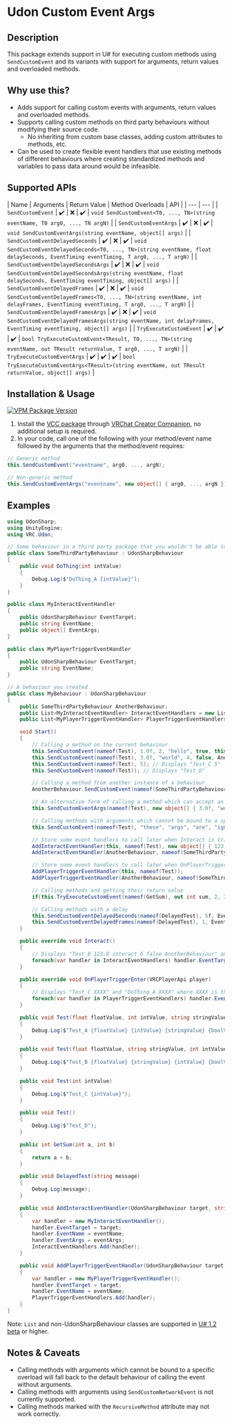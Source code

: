 # Udon Custom Event Args
## Description
This package extends support in U# for executing custom methods using `SendCustomEvent` and its variants with support for arguments, return values and overloaded methods.

## Why use this?
 - Adds support for calling custom events with arguments, return values and overloaded methods.
 - Supports calling custom methods on third party behaviours without modifying their source code.
   - No inheriting from custom base classes, adding custom attributes to methods, etc.
 - Can be used to create flexible event handlers that use existing methods of different behaviours where creating standardized methods and variables to pass data around would be infeasible.

## Supported APIs
| Name | Arguments | Return Value | Method Overloads | API |
| --- | --- |
| `SendCustomEvent` | :heavy_check_mark: | :x: | :heavy_check_mark: | `void SendCustomEvent<T0, ..., TN>(string eventName, T0 arg0, ..., TN argN)` |
| `SendCustomEventArgs` | :heavy_check_mark: | :x: | :heavy_check_mark: | `void SendCustomEventArgs(string eventName, object[] args)` |
| `SendCustomEventDelayedSeconds` | :heavy_check_mark: | :x: | :heavy_check_mark: | `void SendCustomEventDelayedSeconds<T0, ..., TN>(string eventName, float delaySeconds, EventTiming eventTiming, T arg0, ..., T argN)` |
| `SendCustomEventDelayedSecondsArgs` | :heavy_check_mark: | :x: | :heavy_check_mark: | `void SendCustomEventDelayedSecondsArgs(string eventName, float delaySeconds, EventTiming eventTiming, object[] args)` |
| `SendCustomEventDelayedFrames` | :heavy_check_mark: | :x: | :heavy_check_mark: | `void SendCustomEventDelayedFrames<T0, ..., TN>(string eventName, int delayFrames, EventTiming eventTiming, T arg0, ..., T argN)` |
| `SendCustomEventDelayedFramesArgs` | :heavy_check_mark: | :x: | :heavy_check_mark: | `void SendCustomEventDelayedFramesArgs(string eventName, int delayFrames, EventTiming eventTiming, object[] args)` |
| `TryExecuteCustomEvent` | :heavy_check_mark: | :heavy_check_mark: | :heavy_check_mark: | `bool TryExecuteCustomEvent<TResult, T0, ..., TN>(string eventName, out TResult returnValue, T arg0, ..., T argN)` |
| `TryExecuteCustomEventArgs` | :heavy_check_mark: | :heavy_check_mark: | :heavy_check_mark: | `bool TryExecuteCustomEventArgs<TResult>(string eventName, out TResult returnValue, object[] args)` |

## Installation & Usage
[![VPM Package Version](https://img.shields.io/vpm/v/com.genesis.udoncustomeventargs?repository_url=https%3A%2F%2Fngenesis.github.io%2FUdonCustomEventArgs%2Findex.json)](https://ngenesis.github.io/UdonCustomEventArgs)

1. Install the [VCC package](https://ngenesis.github.io/UdonCustomEventArgs/index.json) through [VRChat Creator Companion](https://vcc.docs.vrchat.com/guides/community-repositories/#how-to-add-a-community-repository), no additional setup is required.
2. In your code, call one of the following with your method/event name followed by the arguments that the method/event requires:
```csharp
// Generic method
this.SendCustomEvent("eventname", arg0, ..., argN);

// Non-generic method
this.SendCustomEventArgs("eventname", new object[] { arg0, ..., argN });
```

## Examples
```csharp
using UdonSharp;
using UnityEngine;
using VRC.Udon;

// Some behaviour in a third party package that you wouldn't be able to modify the source code of
public class SomeThirdPartyBehaviour : UdonSharpBehaviour
{
    public void DoThing(int intValue)
    {
        Debug.Log($"DoThing_A {intValue}");
    }
}

public class MyInteractEventHandler
{
    public UdonSharpBehaviour EventTarget;
    public string EventName;
    public object[] EventArgs;
}

public class MyPlayerTriggerEventHandler
{
    public UdonSharpBehaviour EventTarget;
    public string EventName;
}

// A behaviour you created
public class MyBehaviour : UdonSharpBehaviour
{
    public SomeThirdPartyBehaviour AnotherBehaviour;
    public List<MyInteractEventHandler> InteractEventHandlers = new List<MyInteractEventHandler>();
    public List<MyPlayerTriggerEventHandler> PlayerTriggerEventHandlers = new List<MyPlayerTriggerEventHandler>();

    void Start()
    {
        // Calling a method on the current behaviour
        this.SendCustomEvent(nameof(Test), 1.0f, 2, "hello", true, this); // Displays "Test_A 1.0 2 hello true ThisBehaviour"
        this.SendCustomEvent(nameof(Test), 3.0f, "world", 4, false, AnotherBehaviour); // Displays "Test_B 3.0 world 4 false AnotherBehaviour"
        this.SendCustomEvent(nameof(Test), 5); // Displays "Test_C 5"
        this.SendCustomEvent(nameof(Test)); // Displays "Test_D"

        // Calling a method from another instance of a behaviour
        AnotherBehaviour.SendCustomEvent(nameof(SomeThirdPartyBehaviour.DoThing), 6); // Displays "DoThing_A 6"

        // An alternative form of calling a method which can accept an object array containing each method argument
        this.SendCustomEventArgs(nameof(Test), new object[] { 3.0f, "world", 4, false, AnotherBehaviour }); // Displays "Test_B 3.0 world 4 false AnotherBehaviour"

        // Calling methods with arguments which cannot be bound to a specific overload will fall back to the default behaviour of calling the event without arguments
        this.SendCustomEvent(nameof(Test), "these", "args", "are", "ignored"); // Displays "Test_D"

        // Store some event handlers to call later when Interact is triggered
        AddInteractEventHandler(this, nameof(Test), new object[] { 123.0f, "interact", 6, false, AnotherBehaviour });
        AddInteractEventHandler(AnotherBehaviour, nameof(SomeThirdPartyBehaviour.DoThing), new object[] { 42 });

        // Store some event handlers to call later when OnPlayerTriggerEnter is triggered
        AddPlayerTriggerEventHandler(this, nameof(Test));
        AddPlayerTriggerEventHandler(AnotherBehaviour, nameof(SomeThirdPartyBehaviour.DoThing));

        // Calling methods and getting their return value
        if(this.TryExecuteCustomEvent(nameof(GetSum), out int sum, 2, 3)) Debug.Log($"2 + 3 = {sum}"); // Displays "2 + 3 = 5"

        // Calling methods with a delay
        this.SendCustomEventDelayedSeconds(nameof(DelayedTest), 5f, EventTiming.Update, "This message appears later!"); // Displays "This message appears later!" after 5 seconds
        this.SendCustomEventDelayedFrames(nameof(DelayedTest), 1, EventTiming.LateUpdate, "This message appears on the next frame!"); // Displays "This message appears on the next frame!" in the next frame
    }

    public override void Interact()
    {
        // Displays "Test_B 123.0 interact 6 false AnotherBehaviour" and "DoThing_A 42"
        foreach(var handler in InteractEventHandlers) handler.EventTarget.SendCustomEventArgs(handler.EventName, handler.EventArgs);
    }

    public override void OnPlayerTriggerEnter(VRCPlayerApi player)
    {
        // Displays "Test_C XXXX" and "DoThing_A XXXX" where XXXX is the playerId that was passed in
        foreach(var handler in PlayerTriggerEventHandlers) handler.EventTarget.SendCustomEvent(handler.EventName, player.playerId);
    }

    public void Test(float floatValue, int intValue, string stringValue, bool boolValue, UdonSharpBehaviour behaviourValue)
    {
        Debug.Log($"Test_A {floatValue} {intValue} {stringValue} {boolValue} {behaviourValue.name}");
    }

    public void Test(float floatValue, string stringValue, int intValue, bool boolValue, UdonBehaviour behaviourValue)
    {
        Debug.Log($"Test_B {floatValue} {stringValue} {intValue} {boolValue} {behaviourValue.name}");
    }

    public void Test(int intValue)
    {
        Debug.Log($"Test_C {intValue}");
    }

    public void Test()
    {
        Debug.Log($"Test_D");
    }

    public int GetSum(int a, int b)
    {
        return a + b;
    }

    public void DelayedTest(string message)
    {
        Debug.Log(message);
    }

    public void AddInteractEventHandler(UdonSharpBehaviour target, string eventName, object[] eventArgs)
    {
        var handler = new MyInteractEventHandler();
        handler.EventTarget = target;
        handler.EventName = eventName;
        handler.EventArgs = eventArgs;
        InteractEventHandlers.Add(handler);
    }

    public void AddPlayerTriggerEventHandler(UdonSharpBehaviour target, string eventName)
    {
        var handler = new MyPlayerTriggerEventHandler();
        handler.EventTarget = target;
        handler.EventName = eventName;
        PlayerTriggerEventHandlers.Add(handler);
    }
}
```
Note: `List` and non-UdonSharpBehaviour classes are supported in [U# 1.2 beta](https://github.com/MerlinVR/UdonSharp/releases) or higher.

## Notes & Caveats
 - Calling methods with arguments which cannot be bound to a specific overload will fall back to the default behaviour of calling the event without arguments.
 - Calling methods with arguments using `SendCustomNetworkEvent` is not currently supported.
 - Calling methods marked with the `RecursiveMethod` attribute may not work correctly.
